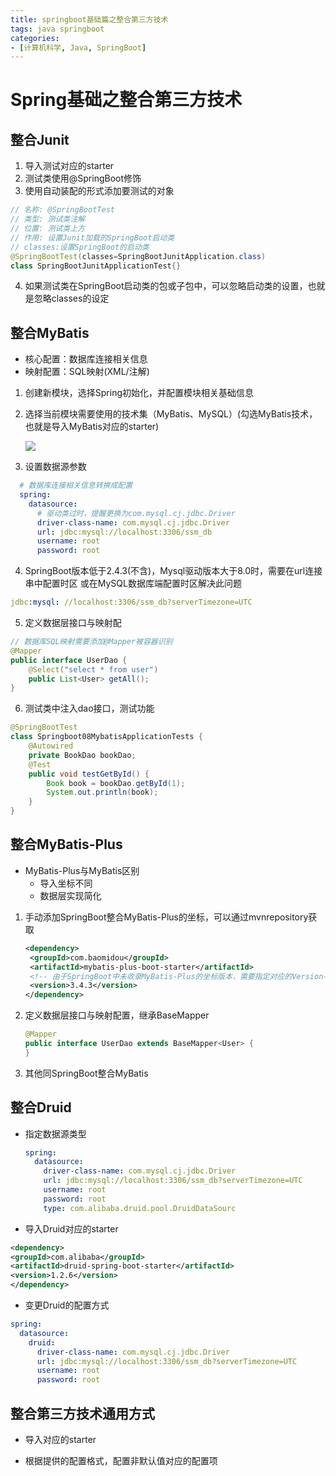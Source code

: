 ```yaml
---
title: springboot基础篇之整合第三方技术
tags: java springboot
categories:
- [计算机科学, Java, SpringBoot]
---
```


# Spring基础之整合第三方技术

## 整合Junit

1. 导入测试对应的starter
2. 测试类使用@SpringBoot修饰
3. 使用自动装配的形式添加要测试的对象

```java
// 名称: @SpringBootTest
// 类型: 测试类注解
// 位置: 测试类上方
// 作用: 设置Junit加载的SpringBoot启动类
// classes:设置SpringBoot的启动类
@SpringBootTest(classes=SpringBootJunitApplication.class)
class SpringBootJunitApplicationTest{}
```

4. 如果测试类在SpringBoot启动类的包或子包中，可以忽略启动类的设置，也就是忽略classes的设定

## 整合MyBatis

* 核心配置：数据库连接相关信息
* 映射配置：SQL映射(XML/注解)

1. 创建新模块，选择Spring初始化，并配置模块相关基础信息

2. 选择当前模块需要使用的技术集（MyBatis、MySQL）(勾选MyBatis技术，也就是导入MyBatis对应的starter)

   ![](http://s3k1abi6b.hd-bkt.clouddn.com/20211119171012.png)

3. 设置数据源参数

 ```yaml
   # 数据库连接相关信息转换成配置
   spring:
     datasource:
       # 驱动类过时，提醒更换为com.mysql.cj.jdbc.Driver
       driver-class-name: com.mysql.cj.jdbc.Driver
       url: jdbc:mysql://localhost:3306/ssm_db
       username: root
       password: root
 ```

4. SpringBoot版本低于2.4.3(不含)，Mysql驱动版本大于8.0时，需要在url连接串中配置时区 或在MySQL数据库端配置时区解决此问题

```yaml
jdbc:mysql: //localhost:3306/ssm_db?serverTimezone=UTC
```

5. 定义数据层接口与映射配

```java
// 数据库SQL映射需要添加@Mapper被容器识别
@Mapper
public interface UserDao {
    @Select("select * from user")
    public List<User> getAll();
}
```

6. 测试类中注入dao接口，测试功能	

```java
@SpringBootTest
class Springboot08MybatisApplicationTests {
    @Autowired
    private BookDao bookDao;
    @Test
    public void testGetById() {
        Book book = bookDao.getById(1);
        System.out.println(book);
    }
}
```

## 整合MyBatis-Plus

* MyBatis-Plus与MyBatis区别
  * 导入坐标不同
  * 数据层实现简化

1. 手动添加SpringBoot整合MyBatis-Plus的坐标，可以通过mvnrepository获取

   ```xml
   <dependency>
   	<groupId>com.baomidou</groupId>
   	<artifactId>mybatis-plus-boot-starter</artifactId>
   	<!-- 由于SpringBoot中未收录MyBatis-Plus的坐标版本，需要指定对应的Version-->
   	<version>3.4.3</version>
   </dependency>
   ```

2. 定义数据层接口与映射配置，继承BaseMapper

   ```java
   @Mapper
   public interface UserDao extends BaseMapper<User> {
   }
   ```

3. 其他同SpringBoot整合MyBatis

## 整合Druid

* 指定数据源类型

  ```yaml
  spring:
    datasource:
      driver-class-name: com.mysql.cj.jdbc.Driver
      url: jdbc:mysql://localhost:3306/ssm_db?serverTimezone=UTC
      username: root
      password: root
      type: com.alibaba.druid.pool.DruidDataSourc
  ```

* 导入Druid对应的starter

```xml
<dependency>
<groupId>com.alibaba</groupId>
<artifactId>druid-spring-boot-starter</artifactId>
<version>1.2.6</version>
</dependency>
```

* 变更Druid的配置方式

```yaml
spring:
  datasource:
    druid:
      driver-class-name: com.mysql.cj.jdbc.Driver
      url: jdbc:mysql://localhost:3306/ssm_db?serverTimezone=UTC
      username: root
      password: root
```

## 整合第三方技术通用方式

* 导入对应的starter

* 根据提供的配置格式，配置非默认值对应的配置项
